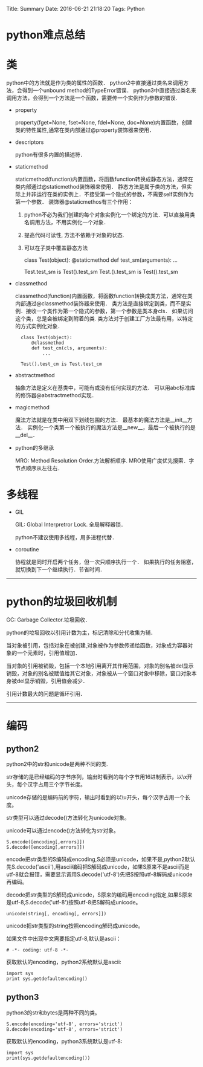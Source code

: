 Title: Summary
Date: 2016-06-21 21:18:20
Tags: Python



# python难点总结

# 类

python中的方法就是作为类的属性的函数．
python2中直接通过类名来调用方法，会得到一个unbound method的TypeError错误．
python3中直接通过类名来调用方法，会得到一个方法是一个函数，需要传一个实例作为参数的错误.

* property

    property(fget=None, fset=None, fdel=None, doc=None)内置函数，创建类的特性属性,通常在类内部通过@property装饰器来使用．

* descriptors

    python有很多内置的描述符．

* staticmethod

    staticmethod(function)内置函数，将函数function转换成静态方法，通常在类内部通过@staticmethod装饰器来使用．
    静态方法是属于类的方法，但实际上并非运行在类的实例上．不接受第一个隐式的参数，不需要self实例作为第一个参数．
    装饰器@staticmethos有三个作用：
    1. python不必为我们创建的每个对象实例化一个绑定的方法．可以直接用类名调用方法，不用实例化一个对象．
    2. 提高代码可读性, 方法不依赖于对象的状态.
    3. 可以在子类中覆盖静态方法

        class Test(object):
            @staticmethod
            def test_sm(arguments):
                ...

        Test.test_sm is Test().test_sm
        Test.().test_sm is Test().test_sm

* classmethod

    classmethod(function)内置函数，将函数function转换成类方法，通常在类内部通过@classmethod装饰器来使用．
    类方法是直接绑定到类，而不是实例．接收一个类作为第一个隐式的参数，第一个参数是类本身cls．
    如果访问这个类，总是会被绑定到附着的类.
    类方法对于创建工厂方法最有用，以特定的方式实例化对象．

        class Test(object):
            @classmethod
            def test_cm(cls, arguments):
                ...

        Test().test_cm is Test.test_cm

* abstractmethod

    抽象方法是定义在基类中，可能有或没有任何实现的方法．
    可以用abc标准库的修饰器@abstractmethod实现．

* magicmethod

    魔法方法就是在类中用双下划线包围的方法．
    最基本的魔法方法是__init__方法．
    实例化一个类第一个被执行的魔法方法是__new__，最后一个被执行的是__del__．

* python的多继承

    MRO: Method Resolution Order.方法解析顺序.
    MRO使用广度优先搜索．字节点顺序从左往右．


# 多线程

* GIL

    GIL: Global Interpretror Lock. 全局解释器锁．

    python不建议使用多线程，用多进程代替．

* coroutine

    协程就是同时开启两个任务，但一次只顺序执行一个．
    如果执行的任务阻塞，就切换到下一个继续执行．节省时间．

***

# python的垃圾回收机制

GC: Garbage Collector.垃圾回收．

python的垃圾回收以引用计数为主，标记清除和分代收集为辅．

当对象被引用，包括对象在被创建,对象被作为参数传递给函数，对象成为容器对象的一个元素时，引用值增加．

当对象的引用被销毁，包括一个本地引用离开其作用范围，对象的别名被del显示销毁，对象的别名被赋值给其它对象，对象被从一个窗口对象中移除，窗口对象本身被del显示销毁，引用值会减少．

引用计数最大的问题是循环引用．

***

# 编码

## python2

python2中的str和unicode是两种不同的类.

str存储的是已经编码的字节序列，输出时看到的每个字节用16进制表示，以\x开头，每个汉字占用三个字节长度。

unicode存储的是编码前的字符，输出时看到的以\u开头，每个汉字占用一个长度。

str类型可以通过decode()方法转化为unicode对象。

unicode可以通过encode()方法转化为str对象。

    S.encode([encoding[,errors]])
    S.decode([encoding[,errors]])

encode把str类型的S编码成encoding,S必须是unicode，如果不是,python2默认先S.decode('ascii'),用ascii编码把S解码成unicode，如果S原来不是ascii而是utf-8就会报错，需要显示调用S.decode('utf-8')先把S按照utf-8解码成unicode再编码。

decode把str类型的S解码成unicode，S原来的编码用encoding指定,如果S原来是utf-8,S.decode('utf-8')按照utf-8把S解码成unicode。

    unicode(string[, encoding[, errors]])

unicode把str类型的string按照encoding解码成unicode。

如果文件中出现中文需要指定utf-8,默认是ascii：

    # -*- coding: utf-8 -*-

获取默认的encoding，python2系统默认是ascii:

    import sys
    print sys.getdefaultencoding()

## python3

python3的str和bytes是两种不同的类。

    S.encode(encoding='utf-8', errors='strict')
    B.decode(encoding='utf-8', errors='strict')

获取默认的encoding，python3系统默认是utf-8:

    import sys
    print(sys.getdefaultencoding())

